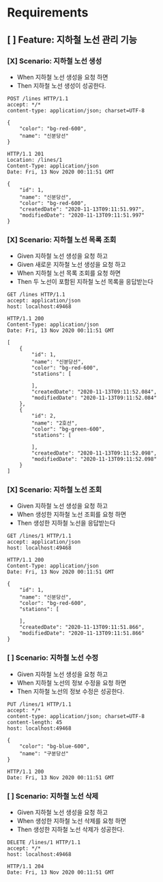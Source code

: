# Requirements
## [ ] Feature: 지하철 노선 관리 기능

### [X] Scenario: 지하철 노선 생성
* When 지하철 노선 생성을 요청 하면
* Then 지하철 노선 생성이 성공한다.    
```
POST /lines HTTP/1.1
accept: */*
content-type: application/json; charset=UTF-8

{
    "color": "bg-red-600",
    "name": "신분당선"
}
```
```
HTTP/1.1 201 
Location: /lines/1
Content-Type: application/json
Date: Fri, 13 Nov 2020 00:11:51 GMT

{
    "id": 1,
    "name": "신분당선",
    "color": "bg-red-600",
    "createdDate": "2020-11-13T09:11:51.997",
    "modifiedDate": "2020-11-13T09:11:51.997"
}
```

### [X] Scenario: 지하철 노선 목록 조회
* Given 지하철 노선 생성을 요청 하고
* Given 새로운 지하철 노선 생성을 요청 하고
* When 지하철 노선 목록 조회를 요청 하면
* Then 두 노선이 포함된 지하철 노선 목록을 응답받는다
```
GET /lines HTTP/1.1
accept: application/json
host: localhost:49468
```
```
HTTP/1.1 200 
Content-Type: application/json
Date: Fri, 13 Nov 2020 00:11:51 GMT

[
    {
        "id": 1,
        "name": "신분당선",
        "color": "bg-red-600",
        "stations": [
            
        ],
        "createdDate": "2020-11-13T09:11:52.084",
        "modifiedDate": "2020-11-13T09:11:52.084"
    },
    {
        "id": 2,
        "name": "2호선",
        "color": "bg-green-600",
        "stations": [
            
        ],
        "createdDate": "2020-11-13T09:11:52.098",
        "modifiedDate": "2020-11-13T09:11:52.098"
    }
]
```
### [X] Scenario: 지하철 노선 조회
* Given 지하철 노선 생성을 요청 하고
* When 생성한 지하철 노선 조회를 요청 하면
* Then 생성한 지하철 노선을 응답받는다
```
GET /lines/1 HTTP/1.1
accept: application/json
host: localhost:49468
```
```
HTTP/1.1 200 
Content-Type: application/json
Date: Fri, 13 Nov 2020 00:11:51 GMT

{
    "id": 1,
    "name": "신분당선",
    "color": "bg-red-600",
    "stations": [
        
    ],
    "createdDate": "2020-11-13T09:11:51.866",
    "modifiedDate": "2020-11-13T09:11:51.866"
}
```

### [ ] Scenario: 지하철 노선 수정
* Given 지하철 노선 생성을 요청 하고
* When 지하철 노선의 정보 수정을 요청 하면
* Then 지하철 노선의 정보 수정은 성공한다.
```
PUT /lines/1 HTTP/1.1
accept: */*
content-type: application/json; charset=UTF-8
content-length: 45
host: localhost:49468

{
    "color": "bg-blue-600",
    "name": "구분당선"
}
```
```
HTTP/1.1 200 
Date: Fri, 13 Nov 2020 00:11:51 GMT
```

### [ ] Scenario: 지하철 노선 삭제
* Given 지하철 노선 생성을 요청 하고
* When 생성한 지하철 노선 삭제를 요청 하면
* Then 생성한 지하철 노선 삭제가 성공한다.
```
DELETE /lines/1 HTTP/1.1
accept: */*
host: localhost:49468
```
```
HTTP/1.1 204 
Date: Fri, 13 Nov 2020 00:11:51 GMT
```
